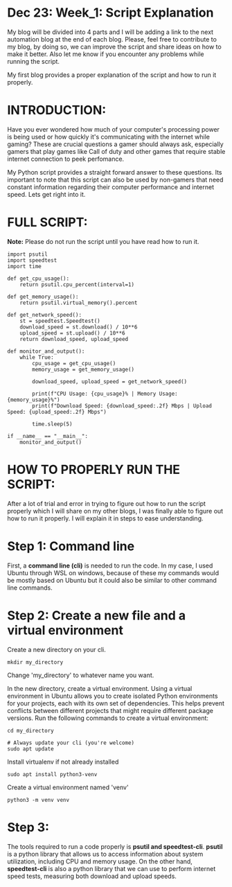 # Dec 23: Week_1: Script Explanation

My blog will be divided into 4 parts and I will be adding a link to the next automation blog at the end of each blog. Please, feel free to contribute to my blog, by doing so, we can improve the script and share ideas on how to make it better. Also let me know if you encounter any problems while running the script.

My first blog provides a proper explanation of the script and how to run it properly. 

# INTRODUCTION:
Have you ever wondered how much of your computer's processing power is being used or how quickly it's communicating with the internet while gaming? These are crucial questions a gamer should always ask, especially gamers that play games like Call of duty and other games that require stable internet connection to peek perfomance.

My Python script provides a straight forward answer to these questions. Its important to note that this script can also be used by non-gamers that need constant information regarding their computer performance and internet speed. Lets get right into it.

# FULL SCRIPT:
**Note:** Please do not run the script until you have read how to run it.

```
import psutil
import speedtest
import time

def get_cpu_usage():
    return psutil.cpu_percent(interval=1)

def get_memory_usage():
    return psutil.virtual_memory().percent

def get_network_speed():
    st = speedtest.Speedtest()
    download_speed = st.download() / 10**6
    upload_speed = st.upload() / 10**6
    return download_speed, upload_speed

def monitor_and_output():
    while True:
        cpu_usage = get_cpu_usage()
        memory_usage = get_memory_usage()
        
        download_speed, upload_speed = get_network_speed()
  
        print(f"CPU Usage: {cpu_usage}% | Memory Usage: {memory_usage}%")
        print(f"Download Speed: {download_speed:.2f} Mbps | Upload Speed: {upload_speed:.2f} Mbps")

        time.sleep(5)

if __name__ == "__main__":
    monitor_and_output()
```

# HOW TO PROPERLY RUN THE SCRIPT:
After a lot of trial and error in trying to figure out how to run the script properly which I will share on my other blogs, I was finally able to figure out how to run it properly. I will explain it in steps to ease understanding.

# Step 1: Command line
First, a **command line (cli)** is needed to run the code. In my case, I used Ubuntu through WSL on windows, because of these my commands would be mostly based on Ubuntu but it could also be similar to other command line commands. 

# Step 2: Create a new file and a virtual environment
Create a new directory on your cli.
```
mkdir my_directory
```
Change 'my_directory' to whatever name you want.

In the new directory, create a virtual environment. Using a virtual environment in Ubuntu allows you to create isolated Python environments for your projects, each with its own set of dependencies. This helps prevent conflicts between different projects that might require different package versions.
Run the following commands to create a virtual environment:
```
cd my_directory
```
```
# Always update your cli (you're welcome)
sudo apt update
```
Install virtualenv if not already installed
```
sudo apt install python3-venv
```
Create a virtual environment named 'venv'
```
python3 -m venv venv
```

# Step 3:
The tools required to run a code properly is **psutil and speedtest-cli**. 
**psutil** is a python library that allows us to access information about system utilization, including CPU and memory usage. 
On the other hand, **speedtest-cli** is also a python library that we can use to perform internet speed tests, measuring both download and upload speeds.


